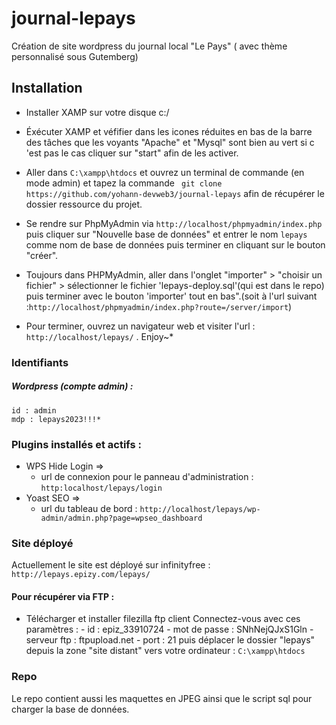 # journal-lepays
Création de site wordpress du journal local "Le Pays" ( avec thème personnalisé sous Gutemberg)

## Installation 
- Installer XAMP sur votre disque c:/
- Éxécuter XAMP et véfifier dans les icones réduites en bas de la barre des tâches que les voyants "Apache" et "Mysql" sont bien au vert si c 'est pas le cas cliquer sur "start" afin de les activer.
- Aller dans `C:\xampp\htdocs` et ouvrez un terminal de commande (en mode admin) et tapez la commande ` git clone https://github.com/yohann-devweb3/journal-lepays` afin de récupérer le dossier ressource du projet.
- Se rendre sur PhpMyAdmin via `http://localhost/phpmyadmin/index.php` puis cliquer sur "Nouvelle base de données" et entrer le nom `lepays` comme nom de base de données puis terminer en cliquant sur le bouton "créer".
- Toujours dans PHPMyAdmin, aller dans l'onglet "importer" > "choisir un fichier" > sélectionner le fichier 'lepays-deploy.sql'(qui est dans le repo) puis terminer avec le bouton 'importer' tout en bas".(soit à l'url suivant :`http://localhost/phpmyadmin/index.php?route=/server/import`)

- Pour terminer, ouvrez un navigateur web et visiter l'url : `http://localhost/lepays/` . Enjoy~*

### Identifiants
  ##### Wordpress (compte admin) :
    id : admin
    mdp : lepays2023!!!*
    
### Plugins installés et actifs : 
  - WPS Hide Login =>
      - url de connexion pour le panneau d'administration : `http:localhost/lepays/login`
  - Yoast SEO =>
      - url du tableau de bord : `http://localhost/lepays/wp-admin/admin.php?page=wpseo_dashboard`
### Site déployé

Actuellement le site est déployé sur infinityfree : `http://lepays.epizy.com/lepays/`
#### Pour récupérer via FTP :
- Télécharger et installer filezilla ftp client
  Connectez-vous avec ces paramètres :
      - id : epiz_33910724
      - mot de passe : SNhNejQJxS1Gln
      - serveur ftp : ftpupload.net
      - port : 21
 puis déplacer le dossier "lepays" depuis la zone "site distant" vers votre ordinateur : `C:\xampp\htdocs`

### Repo

Le repo contient aussi les maquettes en JPEG ainsi que le script sql pour charger la base de données.
